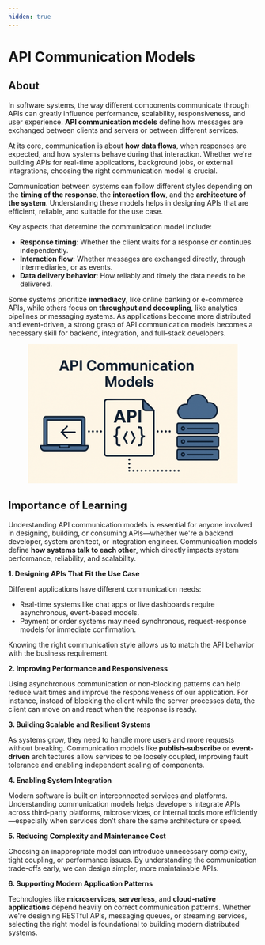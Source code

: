 ```yaml
---
hidden: true
---
```


# API Communication Models

## About

In software systems, the way different components communicate through APIs can greatly influence performance, scalability, responsiveness, and user experience. **API communication models** define how messages are exchanged between clients and servers or between different services.

At its core, communication is about **how data flows**, when responses are expected, and how systems behave during that interaction. Whether we're building APIs for real-time applications, background jobs, or external integrations, choosing the right communication model is crucial.

Communication between systems can follow different styles depending on the **timing of the response**, the **interaction flow**, and the **architecture of the system**. Understanding these models helps in designing APIs that are efficient, reliable, and suitable for the use case.

Key aspects that determine the communication model include:

* **Response timing**: Whether the client waits for a response or continues independently.
* **Interaction flow**: Whether messages are exchanged directly, through intermediaries, or as events.
* **Data delivery behavior**: How reliably and timely the data needs to be delivered.

Some systems prioritize **immediacy**, like online banking or e-commerce APIs, while others focus on **throughput and decoupling**, like analytics pipelines or messaging systems. As applications become more distributed and event-driven, a strong grasp of API communication models becomes a necessary skill for backend, integration, and full-stack developers.

<figure><img src="../../../.gitbook/assets/api-communication-models.png" alt="" width="563"><figcaption></figcaption></figure>

## Importance of Learning

Understanding API communication models is essential for anyone involved in designing, building, or consuming APIs—whether we're a backend developer, system architect, or integration engineer. Communication models define **how systems talk to each other**, which directly impacts system performance, reliability, and scalability.

**1. Designing APIs That Fit the Use Case**

Different applications have different communication needs:

* Real-time systems like chat apps or live dashboards require asynchronous, event-based models.
* Payment or order systems may need synchronous, request-response models for immediate confirmation.

Knowing the right communication style allows us to match the API behavior with the business requirement.

**2. Improving Performance and Responsiveness**

Using asynchronous communication or non-blocking patterns can help reduce wait times and improve the responsiveness of our application. For instance, instead of blocking the client while the server processes data, the client can move on and react when the response is ready.

**3. Building Scalable and Resilient Systems**

As systems grow, they need to handle more users and more requests without breaking. Communication models like **publish-subscribe** or **event-driven** architectures allow services to be loosely coupled, improving fault tolerance and enabling independent scaling of components.

**4. Enabling System Integration**

Modern software is built on interconnected services and platforms. Understanding communication models helps developers integrate APIs across third-party platforms, microservices, or internal tools more efficiently—especially when services don’t share the same architecture or speed.

**5. Reducing Complexity and Maintenance Cost**

Choosing an inappropriate model can introduce unnecessary complexity, tight coupling, or performance issues. By understanding the communication trade-offs early, we can design simpler, more maintainable APIs.

**6. Supporting Modern Application Patterns**

Technologies like **microservices**, **serverless**, and **cloud-native applications** depend heavily on correct communication patterns. Whether we're designing RESTful APIs, messaging queues, or streaming services, selecting the right model is foundational to building modern distributed systems.
